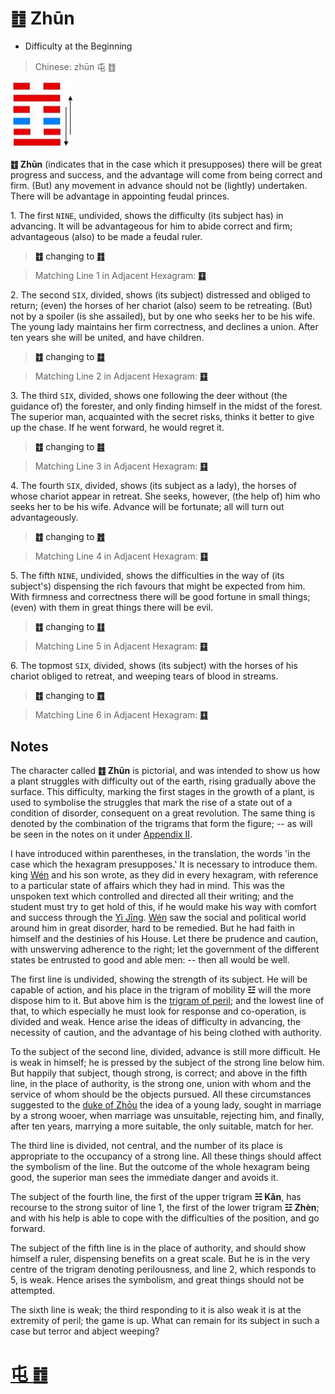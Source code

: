 # ䷂ Zhūn

* Difficulty at the Beginning

> Chinese: zhūn 屯 ䷂

<a id="p-62"/>

<img src="../shapes/03.10.png" width="101" alt="屯">

**䷂ Zhūn** (indicates that in the case which it presupposes) there will be great progress and success, and the advantage will come from being correct and firm. (But) any movement in advance should not be (lightly) undertaken. There will be advantage in appointing feudal princes.

1.<a id="3.1"/> The first `NINE`, undivided, shows the difficulty (its subject has) in advancing. It will be advantageous for him to abide correct and firm; advantageous (also) to be made a feudal ruler.

> **䷂** changing to [**䷇**](e6af94bi.md)

> Matching Line 1 in Adjacent Hexagram: [**䷃**](e89299meng.md#4.1)

2.<a id="3.2"/> The second `SIX`, divided, shows (its subject) distressed and obliged to return; (even) the horses of her chariot (also) seem to be retreating. (But) not by a spoiler (is she assailed), but by one who seeks her to be his wife. The young lady maintains her firm correctness, and declines a union. After ten years she will be united, and have children.

> **䷂** changing to [**䷻**](e88a82jie.md)

> Matching Line 2 in Adjacent Hexagram: [**䷃**](e89299meng.md#4.2)

3.<a id="3.3"/> The third `SIX`, divided, shows one following the deer without (the guidance of) the forester, and only finding himself in the midst of the forest. The superior man, acquainted with the secret risks, thinks it better to give up the chase. If he went forward, he would regret it.

> **䷂** changing to [**䷾**](e697a2e6b58ejiji.md)

> Matching Line 3 in Adjacent Hexagram: [**䷃**](e89299meng.md#4.3)

<a id="p-63"/>

4.<a id="3.4"/> The fourth `SIX`, divided, shows (its subject as a lady), the horses of whose chariot appear in retreat.
She seeks, however, (the help of) him who seeks her to be his wife. Advance will be fortunate; all will turn out advantageously.

> **䷂** changing to [**䷐**](e99a8fsui.md)

> Matching Line 4 in Adjacent Hexagram: [**䷃**](e89299meng.md#4.4)

5.<a id="3.5"/> The fifth `NINE`, undivided, shows the difficulties in the way of (its subject's) dispensing the rich favours that might be expected from him. With firmness and correctness there will be good fortune in small things; (even) with them in great things there will be evil.

> **䷂** changing to [**䷗**](e5a48dfu.md)

> Matching Line 5 in Adjacent Hexagram: [**䷃**](e89299meng.md#4.5)

6.<a id="3.6"/> The topmost `SIX`, divided, shows (its subject) with the horses of his chariot obliged to retreat, and weeping tears of blood in streams.

> **䷂** changing to [**䷩**](e79b8ayi.md)

> Matching Line 6 in Adjacent Hexagram: [**䷃**](e89299meng.md#4.6)

## Notes

The character called **䷂ Zhūn** is pictorial, and was intended to show us how a plant struggles with difficulty out of the earth, rising gradually above the surface.
This difficulty, marking the first stages in the growth of a plant, is used to symbolise the struggles that mark the rise of a state out of a condition of disorder, consequent on a great revolution. The same thing is denoted by the combination of the trigrams that form the figure; -- as will be seen in the notes on it under [Appendix II](appendix02s1.md).

I have introduced within parentheses, in the translation, the words 'in the case which the hexagram presupposes.' It is necessary to introduce them. king [Wén](https://en.wikipedia.org/wiki/King_Wen_of_Zhou) and his son wrote, as they did in every hexagram, with reference to a particular state of affairs which they had in mind. This was the unspoken text which controlled and directed all their writing; and the student must try to get hold of this, if he would make his way with comfort and success through the [Yì Jīng](https://ctext.org/book-of-changes). [Wén](https://en.wikipedia.org/wiki/King_Wen_of_Zhou) saw the social and political world around him in great disorder, hard to be remedied. But he had faith in himself and the destinies of his House. Let there be prudence and caution, with unswerving adherence to the right; let the government of the different states be entrusted to good and able men: -- then all would be well.

The first line is undivided, showing the strength of its subject. He will be capable of action, and his place in the trigram of mobility **☳** will the more dispose him to it. But above him is the [trigram of peril](e89299meng.md#p-64); and the lowest line of that, to which especially he must look for response and co-operation, is divided and weak. Hence arise the ideas of difficulty in advancing, the necessity of caution, and the advantage of his being clothed with authority.

To the subject of the second line, divided, advance is still more difficult. He is weak in himself; he is pressed by the subject of the strong line below him. But happily that subject, though strong, is correct; and above in the fifth line, in the place of authority, is the strong one, union with whom and the service of whom should be the objects pursued. All these circumstances suggested to the [duke of Zhōu](https://en.wikipedia.org/wiki/Duke_of_Zhou) the idea of a young lady, sought in marriage by a strong wooer, when marriage was unsuitable, rejecting him, and finally, after ten years, marrying a more suitable, the only suitable, match for her.

The third line is divided, not central, and the number of its place is appropriate to the occupancy of a strong line. All these things should affect the symbolism of the line. But the outcome of the whole hexagram being good, the superior man sees the immediate danger and avoids it.

The subject of the fourth line, the first of the upper trigram **☵ Kǎn**, has recourse to the strong suitor of line 1, the first of the lower trigram **☳ Zhèn**; and with his help is able to cope with the difficulties of the position, and go forward.

The subject of the fifth line is in the place of authority, and should show himself a ruler, dispensing benefits on a great scale. But he is in the very centre of the trigram denoting perilousness, and line 2, which responds to 5, is weak. Hence arises the symbolism, and great things should not be attempted.

The sixth line is weak; the third responding to it is also weak it is at the extremity of peril; the game is up. What can remain for its subject in such a case but terror and abject weeping?

# [屯 ䷂](e5b1afzhun_cn.md)

